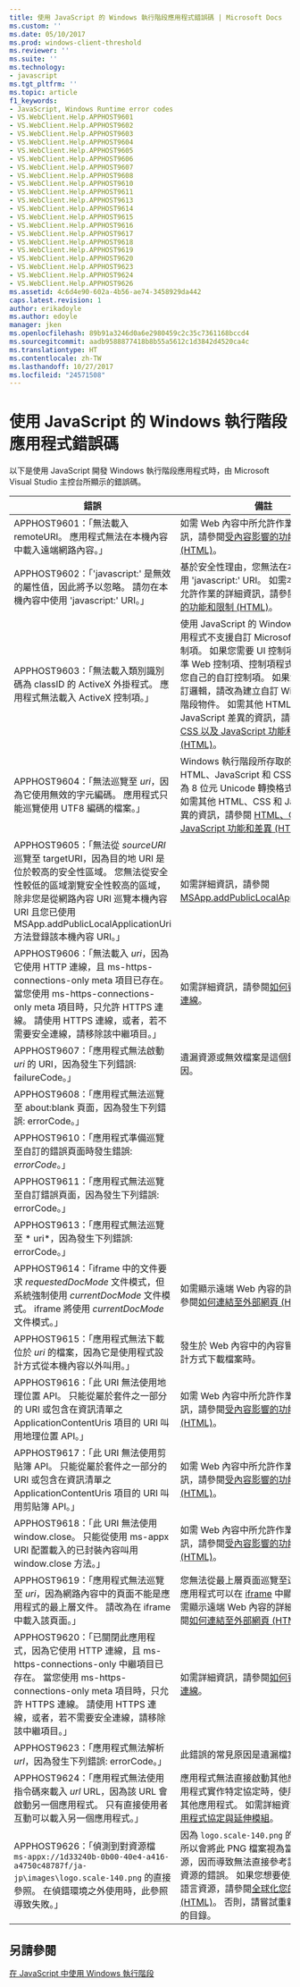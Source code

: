 ```yaml
---
title: 使用 JavaScript 的 Windows 執行階段應用程式錯誤碼 | Microsoft Docs
ms.custom: ''
ms.date: 05/10/2017
ms.prod: windows-client-threshold
ms.reviewer: ''
ms.suite: ''
ms.technology:
- javascript
ms.tgt_pltfrm: ''
ms.topic: article
f1_keywords:
- JavaScript, Windows Runtime error codes
- VS.WebClient.Help.APPHOST9601
- VS.WebClient.Help.APPHOST9602
- VS.WebClient.Help.APPHOST9603
- VS.WebClient.Help.APPHOST9604
- VS.WebClient.Help.APPHOST9605
- VS.WebClient.Help.APPHOST9606
- VS.WebClient.Help.APPHOST9607
- VS.WebClient.Help.APPHOST9608
- VS.WebClient.Help.APPHOST9610
- VS.WebClient.Help.APPHOST9611
- VS.WebClient.Help.APPHOST9613
- VS.WebClient.Help.APPHOST9614
- VS.WebClient.Help.APPHOST9615
- VS.WebClient.Help.APPHOST9616
- VS.WebClient.Help.APPHOST9617
- VS.WebClient.Help.APPHOST9618
- VS.WebClient.Help.APPHOST9619
- VS.WebClient.Help.APPHOST9620
- VS.WebClient.Help.APPHOST9623
- VS.WebClient.Help.APPHOST9624
- VS.WebClient.Help.APPHOST9626
ms.assetid: 4c6d4e90-602a-4b56-ae74-3458929da442
caps.latest.revision: 1
author: erikadoyle
ms.author: edoyle
manager: jken
ms.openlocfilehash: 89b91a3246d0a6e2980459c2c35c7361168bccd4
ms.sourcegitcommit: aadb9588877418b8b55a5612c1d3842d4520ca4c
ms.translationtype: HT
ms.contentlocale: zh-TW
ms.lasthandoff: 10/27/2017
ms.locfileid: "24571508"
---
```

# <a name="error-codes-for-windows-runtime-apps-using-javascript"></a>使用 JavaScript 的 Windows 執行階段應用程式錯誤碼
以下是使用 JavaScript 開發 Windows 執行階段應用程式時，由 Microsoft Visual Studio 主控台所顯示的錯誤碼。
  
錯誤 | 備註
----- | -------
APPHOST9601：「無法載入 remoteURI。 應用程式無法在本機內容中載入遠端網路內容。」 | 如需 Web 內容中所允許作業的詳細資訊，請參閱[受內容影響的功能和限制 (HTML)](https://msdn.microsoft.com/en-us/library/windows/apps/xaml/hh465373.aspx)。
APPHOST9602：「'javascript:' 是無效的屬性值，因此將予以忽略。 請勿在本機內容中使用 'javascript:' URI。」 | 基於安全性理由，您無法在本機內容中使用 'javascript:' URI。 如需本機內容中所允許作業的詳細資訊，請參閱[受內容影響的功能和限制 (HTML)](https://msdn.microsoft.com/en-us/library/windows/apps/xaml/hh465373.aspx)。
APPHOST9603：「無法載入類別識別碼為 classID 的 ActiveX 外掛程式。  應用程式無法載入 ActiveX 控制項。」 | 使用 JavaScript 的 Windows 執行階段應用程式不支援自訂 Microsoft ActiveX 控制項。 如果您需要 UI 控制項，請使用標準 Web 控制項、控制項程式庫，或建立您自己的自訂控制項。 如果您需要執行自訂邏輯，請改為建立自訂 Windows 執行階段物件。 如需其他 HTML、CSS 和 JavaScript 差異的資訊，請參閱 [HTML、CSS 以及 JavaScript 功能和差異 (HTML)](https://msdn.microsoft.com/en-us/library/windows/apps/xaml/hh465380.aspx)。
APPHOST9604：「無法巡覽至 *uri*，因為它使用無效的字元編碼。  應用程式只能巡覽使用 UTF8 編碼的檔案。」 | Windows 執行階段所存取的所有 HTML、JavaScript 和 CSS 都必須編碼為 8 位元 Unicode 轉換格式 (UTF-8)。 如需其他 HTML、CSS 和 JavaScript 差異的資訊，請參閱 [HTML、CSS 以及 JavaScript 功能和差異 (HTML)](https://msdn.microsoft.com/en-us/library/windows/apps/xaml/hh465380.aspx)。
APPHOST9605：「無法從 *sourceURI* 巡覽至 targetURI，因為目的地 URI 是位於較高的安全性區域。 您無法從安全性較低的區域瀏覽安全性較高的區域，除非您是從網路內容 URI 巡覽本機內容 URI 且您已使用 MSApp.addPublicLocalApplicationUri 方法登錄該本機內容 URI。」 | 如需詳細資訊，請參閱 [MSApp.addPublicLocalApplicationUri](https://msdn.microsoft.com/en-us/library/windows/apps/xaml/hh465759.aspx)。
APPHOST9606：「無法載入 *uri*，因為它使用 HTTP 連線，且 ms-https-connections-only meta 項目已存在。 當您使用 ms-https-connections-only meta 項目時，只允許 HTTPS 連線。 請使用 HTTPS 連線，或者，若不需要安全連線，請移除該中繼項目。」 | 如需詳細資訊，請參閱[如何要求 HTTPS 連線](https://msdn.microsoft.com/en-us/library/windows/apps/xaml/hh452771.aspx)。
APPHOST9607：「應用程式無法啟動 *uri* 的 URI，因為發生下列錯誤: failureCode。」 | 遺漏資源或無效檔案是這個錯誤的常見原因。
APPHOST9608：「應用程式無法巡覽至 about:blank 頁面，因為發生下列錯誤: errorCode。」 | 
APPHOST9610：「應用程式準備巡覽至自訂的錯誤頁面時發生錯誤: *errorCode*。」 |
APPHOST9611：「應用程式無法巡覽至自訂錯誤頁面，因為發生下列錯誤: errorCode。」 |
APPHOST9613：「應用程式無法巡覽至 * uri*，因為發生下列錯誤: errorCode。」 | 
APPHOST9614：「iframe 中的文件要求 *requestedDocMode* 文件模式，但系統強制使用 *currentDocMode* 文件模式。 iframe 將使用 *currentDocMode* 文件模式。」 | 如需顯示遠端 Web 內容的詳細資訊，請參閱[如何連結至外部網頁 (HTML)](https://msdn.microsoft.com/en-us/library/windows/apps/xaml/hh780594.aspx)。
APPHOST9615：「應用程式無法下載位於 *uri* 的檔案，因為它是使用程式設計方式從本機內容以外叫用。」 | 發生於 Web 內容中的內容嘗試以程式設計方式下載檔案時。
APPHOST9616：「此 URI 無法使用地理位置 API。  只能從屬於套件之一部分的 URI 或包含在資訊清單之 ApplicationContentUris 項目的 URI 叫用地理位置 API。」 | 如需 Web 內容中所允許作業的詳細資訊，請參閱[受內容影響的功能和限制 (HTML)](https://msdn.microsoft.com/en-us/library/windows/apps/xaml/hh465373.aspx)。
APPHOST9617：「此 URI 無法使用剪貼簿 API。  只能從屬於套件之一部分的 URI 或包含在資訊清單之 ApplicationContentUris 項目的 URI 叫用剪貼簿 API。」 | 如需 Web 內容中所允許作業的詳細資訊，請參閱[受內容影響的功能和限制 (HTML)](https://msdn.microsoft.com/en-us/library/windows/apps/xaml/hh465373.aspx)。
APPHOST9618：「此 URI 無法使用 window.close。  只能從使用 ms-appx URI 配置載入的已封裝內容叫用 window.close 方法。」 | 如需 Web 內容中所允許作業的詳細資訊，請參閱[受內容影響的功能和限制 (HTML)](https://msdn.microsoft.com/en-us/library/windows/apps/xaml/hh465373.aspx)。
APPHOST9619：「應用程式無法巡覽至 *uri*，因為網路內容中的頁面不能是應用程式的最上層文件。 請改為在 iframe 中載入該頁面。」 | 您無法從最上層頁面巡覽至遠端網頁，但應用程式可以在 [iframe](https://msdn.microsoft.com/en-us/library/ms535258(v=vs.85).aspx) 中顯示網頁。 如需顯示遠端 Web 內容的詳細資訊，請參閱[如何連結至外部網頁 (HTML)](https://msdn.microsoft.com/en-us/library/windows/apps/xaml/hh780594.aspx)。
APPHOST9620：「已關閉此應用程式，因為它使用 HTTP 連線，且 ms-https-connections-only 中繼項目已存在。 當您使用 ms-https-connections-only meta 項目時，只允許 HTTPS 連線。 請使用 HTTPS 連線，或者，若不需要安全連線，請移除該中繼項目。」 | 如需詳細資訊，請參閱[如何要求 HTTPS 連線](https://msdn.microsoft.com/en-us/library/windows/apps/xaml/hh452771.aspx)。
APPHOST9623：「應用程式無法解析 *url*，因為發生下列錯誤: errorCode。」 | 此錯誤的常見原因是遺漏檔案。  
APPHOST9624：「應用程式無法使用指令碼來載入 *url* URL，因為該 URL 會啟動另一個應用程式。 只有直接使用者互動可以載入另一個應用程式。」 | 應用程式無法直接啟動其他應用程式。 應用程式實作特定協定時，使用者可以啟動其他應用程式。 如需詳細資訊，請參閱[應用程式協定與延伸模組](https://msdn.microsoft.com/en-us/library/windows/apps/xaml/hh464906.aspx)。
APPHOST9626：「偵測到對資源檔 `ms-appx://1d33240b-0b00-40e4-a416-a4750c48787f/ja-jp\images\logo.scale-140.png` 的直接參照。 在偵錯環境之外使用時，此參照導致失敗。」 | 因為 `logo.scale-140.png` 的檔案路徑，所以會將此 PNG 檔案視為當地語系化資源，因而導致無法直接參考該當地語系化資源的錯誤。 如果您想要使用此檔案作為語言資源，請參閱[全球化您的應用程式 (HTML)](https://msdn.microsoft.com/en-us/library/windows/apps/xaml/hh465006.aspx)。 否則，請嘗試重新命名有問題的目錄。
  
## <a name="see-also"></a>另請參閱  
 [在 JavaScript 中使用 Windows 執行階段](../jswinrt/using-the-windows-runtime-in-javascript.md)